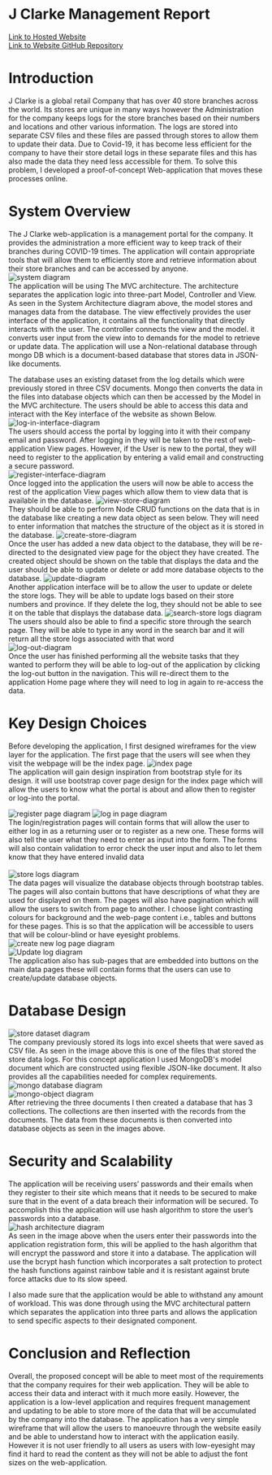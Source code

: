 # J Clarke Management Report
[Link to Hosted Website](https://dry-journey-02805.herokuapp.com/) <br>
[Link to Website GitHub Repository](https://github.com/manopanashe/assignment) <br>

# Introduction
J Clarke is a global retail Company that has over 40 store branches across the world. Its stores are unique in many ways however the Administration for the company keeps logs for the store branches based on their numbers and locations and other various information.  The logs are stored into separate CSV files and these files are passed through stores to allow them to update their data. Due to Covid-19, it has become less efficient for the company to have their store detail logs in these separate files and this has also made the data they need  less accessible for them. To solve this problem, I developed a proof-of-concept Web-application that moves these processes online. 
# System Overview
The J Clarke web-application is a management portal for the company. It provides the administration a more efficient way to keep track of their branches during COVID-19 times. The application will contain appropriate tools that will allow them to efficiently store and retrieve information about their store branches  and can be accessed by anyone. <br>
![system diagram](/assets/System-diagram.png) <br>
The  application will be using The MVC architecture. The architecture separates the application logic into three-part Model, Controller and View. As seen in the System Architecture diagram above, the model stores and manages data from the database. The view effectively provides the user interface of the application, it contains all the functionality that directly interacts with the user. The controller connects the view and the model. it converts user input from the view  into to demands for the model to  retrieve or update data. The application will use a Non-relational database through mongo DB which is a document-based database that stores data in JSON-like documents.  <br>

The database uses an existing dataset from the log details  which were previously stored in three CSV documents. Mongo then converts the data in the files into database objects which can then be accessed by the Model in the MVC architecture. The users should be able to access this data and interact with the Key interface of the website as shown Below.  
![log-in-interface-diagram](/assets/LogIn-interface.PNG)<br>
The users should access the portal by logging into it with their company email and password. After logging in they will be taken to the rest of web-application View pages. However, if the User is new to the portal, they will need to register to the application by entering a valid email and constructing a secure password. <br>
![register-interface-diagram](/assets/register-interface.PNG) <br>
Once logged into the application the users will now be able to access the rest of the application View pages which allow them to  view data that is available in the database.
![view-store-diagram](/assets/view-store.PNG)<br>
They should be able to perform Node CRUD functions on the data that is in the database like creating a new data object as seen below. They will need to enter information that matches the structure of the object as it is stored in the database. 
![create-store-diagram](/assets/create-store.PNG)<br>
Once the user has added a new data object to the database, they will be re-directed to the designated view page for the object they have created. The created object  should be shown on the table that displays the data and the user  should be able to update or delete or add more database objects to the database.
![update-diagram](/assets/update-store.PNG)<br>
Another application interface will be to allow the user to update or delete the store logs. They will be able to update logs based on their store numbers and province. If they delete the log, they should not be able to see it on the table that displays the database data. 
![search-store logs diagram](/assets/search-store.PNG)<br>
The users should also be able to find a specific store through the search page. They will be able to type in any word in the search bar and it will return all the store logs associated with that word<br>
![log-out-diagram](/assets/log-out.PNG)<br>
Once the user has finished performing all the website tasks that they wanted to perform they will be able to log-out of the application by clicking the log-out button in the navigation. This  will re-direct them to the application Home page where they will need to log in again  to re-access the data. 


# Key Design Choices
Before developing the application, I first designed wireframes for the view layer for the application. The first page that the users will see when they visit the webpage will be the index page. 
![index page](/assets/index-ejs.PNG)<br>
The application will gain design inspiration from  bootstrap style for its design. it will use bootstrap cover page design for the index page  which will allow the users to know what the portal is about and allow then to register or log-into the portal.<br> 

![register page diagram](/assets/sign-up.PNG)
![log in page diagram](/assets/log-in.PNG)<br>
The login/registration pages will contain forms that will allow the user to either log in as a returning user or to register as a new one. These forms will also tell the user what they need to enter as input into the form. The forms will also contain validation to error check the user input and also to let them know that they have entered invalid data <br>  
![store logs diagram](/assets/store-logs-page.PNG)<br>
The data pages  will visualize the database objects through  bootstrap tables. The pages will also contain buttons that have descriptions of what they are used for displayed on them. The pages will also have pagination which will allow the users to switch from page to another. I choose  light contrasting colours for background and the web-page content i.e., tables and buttons for these pages. This is so that the application will be accessible  to users that will be colour-blind or have eyesight problems.
![create new log page diagram](/assets/create-log.PNG)<br>
![Update log diagram](/assets/update-log.PNG)<br>
The application also has sub-pages that are embedded into buttons on the main data pages these will contain forms that the users can use to create/update database objects. 
 

# Database Design
![store dataset diagram](/assets/store-dataset.PNG)<br>
The company previously stored its logs into excel sheets that were saved as CSV file. As seen in the image above this is one of the files that stored the store data logs. For this concept application I used MongoDB's model document which  are constructed using flexible JSON-like document. It also provides all the capabilities needed for complex requirements. <br>
![mongo database diagram](/assets/mongo.PNG)<br>
![mongo-object diagram](/assets/mongo-object.PNG)<br>
After retrieving the three documents I then created a database that has 3 collections. The collections are then inserted with the records from the documents.  The data from these documents is then converted into database objects as seen in the images above.

# Security and Scalability
The application will be receiving  users’ passwords and their emails when they register to their site which means that it needs to be secured to make sure that in the event of a data breach their information will be secured. To accomplish this the application will use hash algorithm to store the user’s passwords into a database. <br>
![hash architecture diagram](/assets/hash-algorithim.PNG)<br>
As seen in the image above when the users enter their passwords into the application registration form, this will be applied to the hash algorithm that will encrypt the password and store it into a database. The application will use the bcrypt hash function which incorporates a salt protection to protect the hash functions against rainbow table and it is resistant against brute force attacks due to its slow speed. <br>
 
I also made sure that the application would be able to withstand any amount of  workload. This was done through using the MVC architectural pattern which separates the application into three parts and allows the application to send specific aspects to their designated component. 

# Conclusion and Reflection
Overall, the proposed concept will be able to meet most of the requirements that the company requires for their web application. They will be able to access their data and interact with it much more easily. However, the application is a low-level application and requires frequent management and updating to be able to store more of the data that will be accumulated by the company into the database. The application has  a very simple wireframe that will allow the users to manoeuvre through the website easily and be able to understand how to interact with the application easily. However it is not user friendly to all users as users with low-eyesight may find it hard to read the content as they will not be able to adjust the font sizes on the web-application. 

